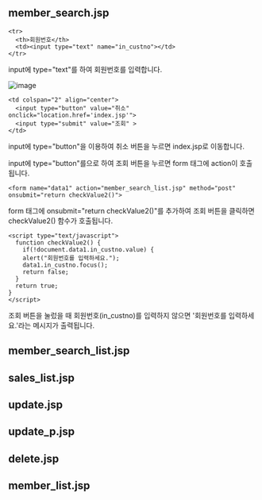 ## member_search.jsp

    <tr>
      <th>회원번호</th>
      <td><input type="text" name="in_custno"></td>
    </tr>
    
input에 type="text"를 하여 회원번호를 입력합니다.

![image](https://user-images.githubusercontent.com/104752202/195021238-b3446156-a438-4f83-9263-272f923c5358.png)

    <td colspan="2" align="center">
      <input type="button" value="취소" onclick="location.href='index.jsp'">
      <input type="submit" value="조회" >
    </td>

input에 type="button"을 이용하여 취소 버튼을 누르면 index.jsp로 이동합니다.

input에 type="button"를으로 하여 조회 버튼을 누르면 form 태그에 action이 호출됩니다.

    <form name="data1" action="member_search_list.jsp" method="post" onsubmit="return checkValue2()">

form 태그에 onsubmit="return checkValue2()"를 추가하여 조회 버튼을 클릭하면 checkValue2() 함수가 호출됩니다.

    <script type="text/javascript">
      function checkValue2() {
        if(!document.data1.in_custno.value) {
        alert("회원번호를 입력하세요.");
        data1.in_custno.focus();
        return false;
      } 		
      return true;
    }
    </script>

조회 버튼을 눌렀을 때 회원번호(in_custno)를 입력하지 않으면 '회원번호를 입력하세요.'라는 메시지가 출력됩니다.

## member_search_list.jsp

## sales_list.jsp

## update.jsp

## update_p.jsp

## delete.jsp

## member_list.jsp
